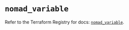 # `nomad_variable`

Refer to the Terraform Registry for docs: [`nomad_variable`](https://registry.terraform.io/providers/hashicorp/nomad/2.4.0/docs/resources/variable).
